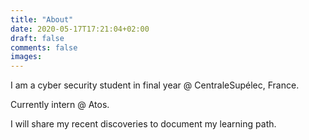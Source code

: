 ```yaml
---
title: "About"
date: 2020-05-17T17:21:04+02:00
draft: false
comments: false
images:
---
```


I am a cyber security student in final year @ CentraleSupélec, France. 

Currently intern @ Atos.

I will share my recent discoveries to document my learning path.